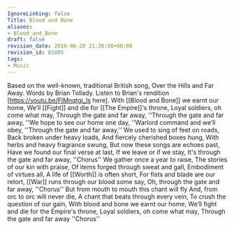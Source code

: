 ```yaml
---
IgnoreLinking: false
Title: Blood and Bone
aliases:
- Blood_and_Bone
draft: false
revision_date: 2018-06-28 21:26:50+00:00
revision_id: 65085
tags:
- Music
---
```


Based on the well-known, traditional British song, Over the Hills and Far Away.
Words by Brian Tollady.
Listen to Brian's rendition [https://youtu.be/FlMnqtgi_Is here].
With [[Blood and Bone]] we earnt our home,
We’ll [[Fight]] and die for [[The Empire]]'s throne,
Loyal soldiers, oh come what may,
Through the gate and far away,
''Through the gate and far away,
''We hope to see our home one day,
''Warlord command and we’ll obey,
''Through the gate and far away,''
We used to sing of feet on roads,
Back broken under heavy loads,
And fiercely cherished boxes hung,
With herbs and heavy fragrance swung,
But now these songs are echoes past,
Have we found our final verse at last,
If we leave or if we stay,
It's through the gate and far away,
''Chorus''
We gather once a year to raise,
The stories of our kin with praise,
Of items forged through sweat and gall,
Embodiment of virtues all,
A life of [[Worth]] is often short,
For fists and blade are our retort,
[[War]] runs through our blood some say,
Oh, through the gate and far away,
''Chorus''
But from mouth to mouth this chant will fly
And, from orc to orc will never die,
A chant that beats through every vein,
To crush the question of our gain,
With blood and bone we earnt our home,
We’ll fight and die for the Empire's throne,
Loyal soldiers, oh come what may,
Through the gate and far away
''Chorus''